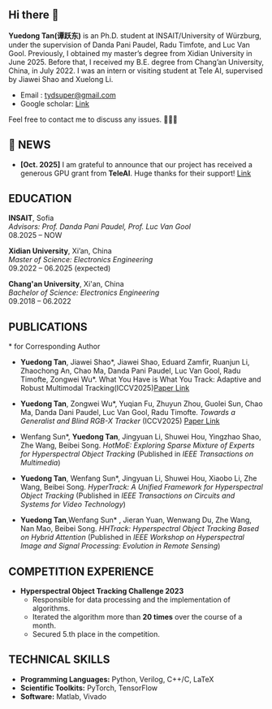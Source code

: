 ## Hi there 👋


**Yuedong Tan(谭跃东)** is an Ph.D. student at INSAIT/University of Würzburg, under the supervision of Danda Pani Paudel, Radu Timfote, and Luc Van Gool. Previously, I obtained my master’s degree from Xidian University in June 2025. Before that, I received my B.E. degree from Chang’an University, China, in July 2022. I was an intern or visiting student at Tele AI, supervised by Jiawei Shao and Xuelong Li.
 - Email : tydsuper@gmail.com
 - Google scholar: [Link](https://scholar.google.com/citations?user=p7fOQkUAAAAJ&hl=en)

Feel free to contact me to discuss any issues. 💬💬💬
## 📣 NEWS
- **[Oct. 2025]** I am grateful to announce that our project has received a generous GPU grant from **TeleAI**. Huge thanks for their support! [Link](https://mp.weixin.qq.com/s/u3X_NV_791bwo42VaFkWgw?scene=1&click_id=4)


<!-- - 🌱 I’m currently learning large language model -->
<!-- - 👯 I’m looking to collaborate on ... -->
<!-- - 🤔 I’m looking for help with ... -->
<!-- - 💬 Ask me about ... -->
<!-- - 📫 How to reach me: ... -->
<!-- - 😄 Pronouns: ... -->
<!-- - ⚡ Fun fact: ... -->


## EDUCATION

**INSAIT**, Sofia<br>
*Advisors: Prof. Danda Pani Paudel, Prof. Luc Van Gool*<br>
08.2025 – NOW


**Xidian University**, Xi’an, China  
*Master of Science: Electronics Engineering*  
09.2022 – 06.2025 (expected)  


**Chang'an University**, Xi'an, China  
*Bachelor of Science: Electronics Engineering*  
09.2018 – 06.2022  


## PUBLICATIONS   
\* for Corresponding Author

- **Yuedong Tan**, Jiawei Shao\*, Jiawei Shao, Eduard Zamfir, Ruanjun Li, Zhaochong An, Chao Ma, Danda Pani Paudel, Luc Van Gool, Radu Timofte, Zongwei Wu\*. What You Have is What You Track: Adaptive and Robust Multimodal Tracking(ICCV2025)[Paper Link](https://arxiv.org/pdf/2507.05899v1)

- **Yuedong Tan**, Zongwei Wu\*, Yuqian Fu, Zhuyun Zhou, Guolei Sun, Chao Ma, Danda Dani Paudel, Luc Van Gool, Radu Timofte. *Towards a Generalist and Blind RGB-X Tracker* (ICCV2025) [Paper Link](https://arxiv.org/html/2405.17773v1)


- Wenfang Sun\*, **Yuedong Tan**, Jingyuan Li, Shuwei Hou, Yingzhao Shao, Zhe Wang, Beibei Song. *HotMoE: Exploring Sparse Mixture of Experts for Hyperspectral Object Tracking* (Published in *IEEE Transactions on Multimedia*)


- **Yuedong Tan**, Wenfang Sun\*, Jingyuan Li, Shuwei Hou, Xiaobo Li, Zhe Wang, Beibei Song. *HyperTrack: A Unified Framework for Hyperspectral Object Tracking* (Published in *IEEE Transactions on Circuits and Systems for Video Technology*)


- **Yuedong Tan**,Wenfang Sun\* , Jieran Yuan, Wenwang Du, Zhe Wang, Nan Mao, Beibei Song. *HHTrack: Hyperspectral Object Tracking Based on Hybrid Attention* (Published in *IEEE Workshop on Hyperspectral Image and Signal Processing: Evolution in Remote Sensing*)


## COMPETITION EXPERIENCE

- **Hyperspectral Object Tracking Challenge 2023**
  - Responsible for data processing and the implementation of algorithms.
  - Iterated the algorithm more than **20 times** over the course of a month.
  - Secured 5.th place in the competition.

## TECHNICAL SKILLS

- **Programming Languages:** Python, Verilog, C++/C, LaTeX
- **Scientific Toolkits:** PyTorch, TensorFlow
- **Software:** Matlab, Vivado

##
